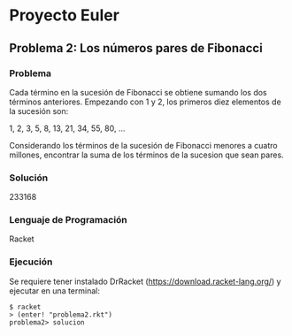 Proyecto Euler
=========================================

Problema 2: Los números pares de Fibonacci
----------------------------------------------------

### Problema

Cada término en la sucesión de Fibonacci se obtiene sumando los dos términos anteriores. Empezando con 1 y 2, los
primeros diez elementos de la sucesión son:

1, 2, 3, 5, 8, 13, 21, 34, 55, 80, ...

Considerando los términos de la sucesión de Fibonacci menores a cuatro millones, encontrar la suma de los términos de la
sucesion que sean pares.

### Solución

233168

### Lenguaje de Programación

Racket

### Ejecución

Se requiere tener instalado DrRacket (https://download.racket-lang.org/) y ejecutar en una terminal:

```shell
$ racket
> (enter! "problema2.rkt")
problema2> solucion 
```
